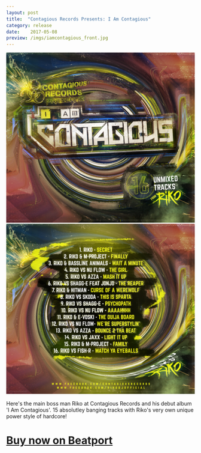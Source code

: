 ```yaml
---
layout: post
title:  "Contagious Records Presents: I Am Contagious"
category: release
date:    2017-05-08
preview: /imgs/iamcontagious_front.jpg
---
```


![Front](/imgs/iamcontagious_front.jpg)
![Back](/imgs/iamcontagious_back.jpg)

Here's the main boss man Riko at Contagious Records and his debut album 'I Am Contagious'.
15 absolutley banging tracks with Riko's very own unique power style of hardcore!

# [Buy now on Beatport](https://www.beatport.com/release/i-am-contagious/1996186)
